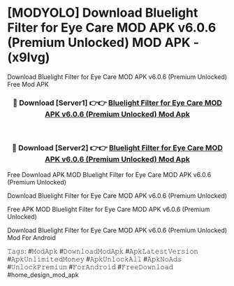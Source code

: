 # [MODYOLO] Download Bluelight Filter for Eye Care MOD APK v6.0.6 (Premium Unlocked) MOD APK - (x9lvg)
Download Bluelight Filter for Eye Care MOD APK v6.0.6 (Premium Unlocked) Free Mod APK

<div align="center">
<h3>🔴 Download [Server1] 👉👉 <a href="https://apk-comot.site?title=Bluelight_Filter_for_Eye_Care_MOD_APK_v6.0.6_(Premium_Unlocked)">Bluelight Filter for Eye Care MOD APK v6.0.6 (Premium Unlocked) Mod Apk</a></h3><br>

<h3>🔴 Download [Server2] 👉👉 <a href="https://apk-comot.site?title=Bluelight_Filter_for_Eye_Care_MOD_APK_v6.0.6_(Premium_Unlocked)">Bluelight Filter for Eye Care MOD APK v6.0.6 (Premium Unlocked) Mod Apk</a></h3>
</div>


Free Download APK MOD Bluelight Filter for Eye Care MOD APK v6.0.6 (Premium Unlocked)

Download Bluelight Filter for Eye Care MOD APK v6.0.6 (Premium Unlocked) 

Free APK MOD Bluelight Filter for Eye Care MOD APK v6.0.6 (Premium Unlocked) 

Download Bluelight Filter for Eye Care MOD APK v6.0.6 (Premium Unlocked) Mod For Android

𝚃𝚊𝚐𝚜: #𝙼𝚘𝚍𝙰𝚙𝚔 #𝙳𝚘𝚠𝚗𝚕𝚘𝚊𝚍𝙼𝚘𝚍𝙰𝚙𝚔 #𝙰𝚙𝚔𝙻𝚊𝚝𝚎𝚜𝚝𝚅𝚎𝚛𝚜𝚒𝚘𝚗 #𝙰𝚙𝚔𝚄𝚗𝚕𝚒𝚖𝚒𝚝𝚎𝚍𝙼𝚘𝚗𝚎𝚢 #𝙰𝚙𝚔𝚄𝚗𝚕𝚘𝚌𝚔𝙰𝚕𝚕 #𝙰𝚙𝚔𝙽𝚘𝙰𝚍𝚜 #𝚄𝚗𝚕𝚘𝚌𝚔𝙿𝚛𝚎𝚖𝚒𝚞𝚖 #𝙵𝚘𝚛𝙰𝚗𝚍𝚛𝚘𝚒𝚍 #𝙵𝚛𝚎𝚎𝙳𝚘𝚠𝚗𝚕𝚘𝚊𝚍 #home_design_mod_apk